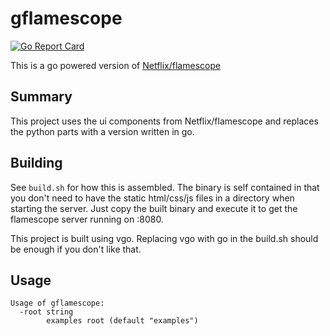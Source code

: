 # gflamescope

[![Go Report Card](https://goreportcard.com/badge/github.com/mlctrez/gflamescope)](https://goreportcard.com/report/github.com/mlctrez/gflamescope)

This is a go powered version of [Netflix/flamescope](https://github.com/Netflix/flamescope)

## Summary

This project uses the ui components from Netflix/flamescope and replaces the python parts
with a version written in go.

## Building

See `build.sh` for how this is assembled. The binary is self contained in that you don't need to
have the static html/css/js files in a directory when starting the server. Just copy the built 
binary and execute it to get the flamescope server running on :8080.

This project is built using vgo. Replacing vgo with go in the build.sh should be enough if you don't
like that.

## Usage

```text
Usage of gflamescope:
  -root string
        examples root (default "examples")
```




